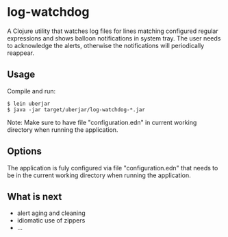 # log-watchdog

A Clojure utility that watches log files for lines matching configured regular expressions and shows balloon notifications in system tray. The user needs to acknowledge the alerts, otherwise the notifications will periodically reappear.


## Usage

Compile and run:

    $ lein uberjar
    $ java -jar target/uberjar/log-watchdog-*.jar

Note: Make sure to have file "configuration.edn" in current working directory when running the application.


## Options

The application is fuly configured via file "configuration.edn" that needs to be in the current working directory when running the application.


## What is next

* alert aging and cleaning
* idiomatic use of zippers
* ...


